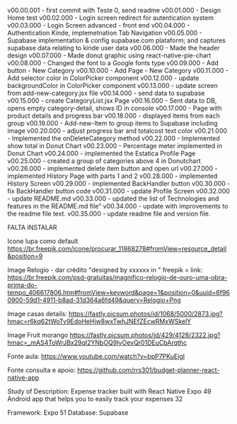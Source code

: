 v00.00.001 - first commit with Teste 0, send readme
v00.01.000 - Design Home test
v00.02.000 - Login screen redirect for autentication system
v00.03.000 - Login Screen advanced - front end
v00.04.000 - Authentication Kinde, implemetnation Tab Navigation
v00.05.000 - Supabase implementation & config supabase.com plataform; and captures supabase data relating to kinde user data
v00.06.000 - Made the header design
v00.07.000 - Made donut graphic using react-native-pie-chart
v00.08.000 - Changed the font to a Google fonts type
v00.09.000 - Add button - New Category
v00.10.000 - Add Page - New Category
v00.11.000 - Add selector color in ColorPicker component
v00.12.000 - update backgroundColor in ColorPicker component
v00.13.000 - update screen from add-new-category.jsx file
v00.14.000 - send data to supabase
v00.15.000 - create CategoryList.jsx Page
v00.16.000 - Sent data to DB, opens empty category-detail, shows ID in console
v00.17.000 - Page with product details and progress bar
v00.18.000 - displayed items from each group
v00.19.000 - Add-new-Item to group items to Supabase including image
v00.20.000 - adjust progress bar and totalcost text color
v00.21.000 - Implemented the onDeleteCategory method
v00.22.000 - Implemented show total in Donut Chart
v00.23.000 - Percentage meter implemented in Donut Chart
v00.24.000 - implemented the Estatica Profile Page
v00.25.000 - created a group of categories above 4 in Donutchart
v00.26.000 - implemented delete item button and open url
v00.27.000 - implemented History Page with parts 1 and 2
v00.28.000 - implemented History Screen
v00.29.000 - implemented BackHandler button
v00.30.000 - fix BackHandler button code
v00.31.000 - update Profile Screen
v00.32.000 - update README.md
v00.33.000 - updated the list of Technologies and features in the README.md file"
v00.34.000 - update with improvements to the readme file text.
v00.35.000 - update readme file and version file.




FALTA INSTALAR


Icone lupa como default
https://br.freepik.com/icone/procurar_11868278#fromView=resource_detail&position=9


Image Relogio - dar crédito
"designed by xxxxxx in " freepik = link:  
https://br.freepik.com/psd-gratuitas/magnifico-relogio-de-ouro-uma-obra-prima-do-tempo_406617806.htm#fromView=keyword&page=1&position=0&uuid=6f960900-59d1-4911-b8ad-31d364a6fd49&query=Relogio+Png

Image casas details:
https://fastly.picsum.photos/id/1068/5000/2873.jpg?hmac=r6kq62tWoTv9EdoHeHjw8wxTwhJNEfZEcwRMxWSkelY

Image Fruit morango
https://fastly.picsum.photos/id/429/4128/2322.jpg?hmac=_mAS4ToWrJBx29qI2YNbOQ9IyOevQr01DEuCbArqthc



Fonte aula: https://www.youtube.com/watch?v=bpP7PKuEjgI

Fonte consulta e apoio: https://github.com/rrs301/budget-planner-react-native-app


Study of Description:
Expense tracker built with React Native Expo  49
Android app that helps you to easily track your expenses 32


Framework: Expo 51
Database: Supabase